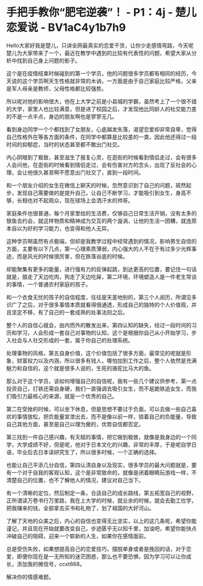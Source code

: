 # 手把手教你“肥宅逆袭”！ - P1：4j - 楚儿恋爱说 - BV1aC4y1b7h9

Hello大家好我是楚儿，只讲全网最真实的恋爱干货，让你少走感情弯路，今天呢楚儿为大家带来了一个，最近在教学中遇到的比较有代表性的问题，希望大家从分析中找到自己身上问题的影子。

这个是在疫情结束时候碰到的第一个学员，他的问题很多学员都有相同的经历，今天说的这个学员啊天生性格就非常的木讷，一方面是由于自己家庭比较严格，父亲是军人母亲是教师，父母性格都比较强势。

所以呢对他的影响很大，他在上大学之前是小县城的学霸，虽然考上了一个很不错的大学，家里人也比较满意，但是进了校园之后，才发现他比同龄人的社交能力差的不是一点半点，身边的朋友啊也是寥寥无几。

看到身边同学一个个都找到了女朋友，心底越发失落，渴望恋爱却非常自卑，觉得自己性格外在等各方面的条件，在同学中都算是比较差的一类，因此他还得过一段时间的抑郁症，当时的状态甚至都不敢出门社交。

内心阴暗到了极致，甚至滋生了报复心灵，在逛街的时候看到情侣走过，会有很多人会问他，在逛街的时候看到情侣走过，会有伤害对方的念头，出现了反社会的心理，会让他很久甚至啊不愿意出门社交了，直到一段时间。

和一个朋友介绍的女生在微信上聊天的时候，忽然意识到了自己的问题，斑然起步，发现自己需要做的是提升自己，让自己不断学习，才能吸引到女生，身高不够，长相也对不起观众，现在球场上会洒汗水的帅哥。

家庭条件也很普通，每个月家里给的生活费，仅够自己日常生活开销，没有太多的银鱼去约会，就这样物质和精神成为交互的两个漩涡，让他的生活一团糟，就连原本自以为好的学习能力，也变得和他人无异。

这种学员啊虽然有点极端，但却是我教学过程中经常遇到的情况，影响男生自信的方面，主要有以下几点，第一心理素质薄弱，内心强大的人不在于有过多少光辉事迹，而是风光的时候很厉害，但在跌落谷底的时候。

却能聚集有更多的能量，进行强有力的反弹起跳，到达更高的位置，要记住一句话就是，狼走了天边吃肉，狗走了天边吃屎，第二环境，环境塑造人是一件老生常谈的事情，一个普通农村家庭的孩子。

和一个衣食无忧的孩子的自信程度，往往是天差地别的，第三个人阅历，所谓见多识广了之后，对于很多事情本质就看得很通透，形成自己的独特的个人价值观，并且坚定不移，有了自己的一套成熟的处事法则之后。

整个人的自信心就会，由内而外的散发出来，第四认知的缺失，经过一段时间的习历和学习，人会形成一套自己对事物的认知，这个是根据你自己从小开始学习，步入社会与人社交形成的一套，属于你自己的处理系统。

处理事物的风格，第五自身价值，这个价值包括了很多方面，最常见的呢就是形象，财富权力以及内涵，所以很多有钱人，哪怕加到工作之后，整个人依然是充满魅力和自信的，这个就是很多人说的，生死的骆驼比马大的鱼。

那么对于这个学员，该如何增强自己的自信呢，我有一些几个建议供参考，第一点投资自己，打铁还需自身硬，我们一直强调去吸引女生，而不是跪铁追女生，而我们吸引力最核心的来源，就是一个优秀的自己。

第二在受挫的时候，可以坐下休息，但是思想不要过于负面，可以去做一些自己喜欢的事情放松，把负能量宣泄出去，而不是像以前一样，锁着自己的负能量，导致自己其他方面，甚至是自己以理为傲的，优势自信都否定。

第三找到一件自己感兴趣，有天赋的事情，把它做到极致，就像是我身边的一个同学，大学成绩不好，但是呢，他对于日本文化的兴趣，非常的丰厚，于是呢自学日语，毕业后去日本读研究生了，所以很多时候，一个正确的选择。

也能让自己平添几分自信，第四认清自身以及现实，很多学员的最大问题就是，要有一个对于自我的客观认知，这个是非常致命的，就像是闭着眼睛玩游戏一样，不清楚自己的位置，也不了解他人的情况，建议对自己当下。

有一个清晰的定位，然后制定一条，合适自己的成长路线，第五拓宽自己的视野，正所谓读万卷书行万里路，我在上大学的时候，就业余的时候，就会去勤工俭学，把我赚来的钱，全部拿去买书和礼物了，划了祖国的大好河山。

了解了天地的众美之后，内心的自信也变得无比坚实，以上的这几条呢，希望你能谨记，并且现在开始就要改变自己，步迹匮乎无以知千里，加油吧，希望你能快点冲破自己的阻碍，迎来一个崭新的人生，如果你在感情面前。

总是受伤失败，如果想提高自己的恋爱技巧，摆脱单身或者是挽回的话，对于恋爱，即便你现在是一无所知的迷茫困惑，那么也不要恐惧，因为学习可以让你成长，添加我的微信号，ccxt668。

解决你的情感难题。
